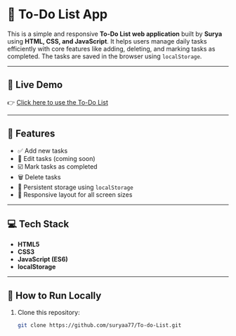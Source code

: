 # 📝 To-Do List App

This is a simple and responsive **To-Do List web application** built by **Surya** using **HTML, CSS, and JavaScript**. It helps users manage daily tasks efficiently with core features like adding, deleting, and marking tasks as completed. The tasks are saved in the browser using `localStorage`.

---

## 🔗 Live Demo

👉 [Click here to use the To-Do List](https://suryaa77.github.io/To-do-List/)  

---

## 🚀 Features

- ✅ Add new tasks
- 📝 Edit tasks (coming soon)
- ☑️ Mark tasks as completed
- 🗑️ Delete tasks
- 💾 Persistent storage using `localStorage`
- 📱 Responsive layout for all screen sizes

---

## 💻 Tech Stack

- **HTML5**
- **CSS3**
- **JavaScript (ES6)**
- **localStorage**

---

## 📁 How to Run Locally

1. Clone this repository:
   ```bash
   git clone https://github.com/suryaa77/To-do-List.git
